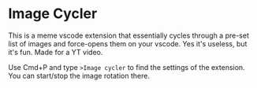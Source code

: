 # Image Cycler

This is a meme vscode extension that essentially cycles through a pre-set list of images and force-opens them on your vscode. Yes it's useless, but it's fun. Made for a YT video.

Use Cmd+P and type `>Image cycler` to find the settings of the extension. You can start/stop the image rotation there.
